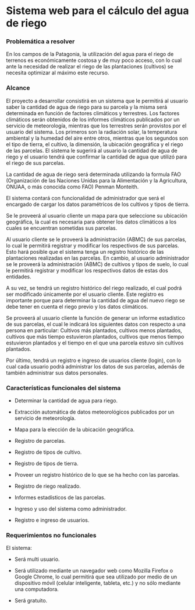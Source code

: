 # Sistema web para el cálculo del agua de riego
### Problemática a resolver
En los campos de la Patagonia, la utilización del agua para el riego de terrenos es económicamente costosa y de muy poco acceso, con lo cual ante la necesidad de realizar el riego de las plantaciones (cultivos) se necesita optimizar al máximo este recurso.

### Alcance
El proyecto a desarrollar consistirá en un sistema que le permitirá al usuario saber la cantidad de agua de riego para su parcela y la misma será determinada en función de factores climáticos y terrestres. Los factores climáticos serán obtenidos de los informes climáticos publicados por un servicio de meteorología, mientras que los terrestres serán provistos por el usuario del sistema. Los primeros son la radiación solar, la temperatura ambiental y la humedad del aire entre otros, mientras que los segundos son el tipo de tierra, el cultivo, la dimensión, la ubicación geográfica y el riego de las parcelas. El sistema le sugerirá al usuario la cantidad de agua de riego y el usuario tendrá que confirmar la cantidad de agua que utilizó para el riego de sus parcelas.

La cantidad de agua de riego será determinada utilizando la formula FAO (Organización de las Naciones Unidas para la Alimentación y la Agricultura, ONUAA, o más conocida como FAO) Penman Monteith.

El sistema contará con funcionalidad de administrador que será el encargado de cargar los datos paramétricos de los cultivos y tipos de tierra.

Se le proveerá al usuario cliente un mapa para que seleccione su ubicación geográfica, la cual es necesaria para obtener los datos climáticos a los cuales se encuentran sometidas sus parcelas.

Al usuario cliente se le proveerá la administración (ABMC) de sus parcelas, lo cual le permitirá registrar y modificar los respectivos de sus parcelas. Esto hará posible que el sistema tenga un registro histórico de las plantaciones realizadas en las parcelas. En cambio, al usuario administrador se le proveerá la administración (ABMC) de cultivos y tipos de suelo, lo cual le permitirá registrar y modificar los respectivos datos de estas dos entidades.

A su vez, se tendrá un registro histórico del riego realizado, el cual podrá ser modificado únicamente por el usuario cliente. Este registro es importante porque para determinar la cantidad de agua del nuevo riego se debe tener en cuenta el riego previo y los datos climáticos.

Se proveerá al usuario cliente la función de generar un informe estadístico de sus parcelas, el cual le indicará los siguientes datos con respecto a una persona en particular: Cultivos más plantados, cultivos menos plantados, cultivos que más tiempo estuvieron plantados, cultivos que menos tiempo estuvieron plantados y el tiempo en el que una parcela estuvo sin cultivos plantados.

Por último, tendrá un registro e ingreso de usuarios cliente (login), con lo cual cada usuario podrá administrar los datos de sus parcelas, además de también administrar sus datos personales.

### Características funcionales del sistema
- Determinar la cantidad de agua para riego.

- Extracción automática de datos meteorológicos publicados por un servicio de meteorología.

- Mapa para la elección de la ubicación geográfica.

- Registro de parcelas.

- Registro de tipos de cultivo.

- Registro de tipos de tierra.

- Proveer un registro histórico de lo que se ha hecho con las parcelas.

- Registro de riego realizado.

- Informes estadísticos de las parcelas.

- Ingreso y uso del sistema como administrador.

- Registro e ingreso de usuarios.

### Requerimientos no funcionales
El sistema:  
- Será multi usuario.  

- Será utilizado mediante un navegador web como Mozilla Firefox o Google Chrome, lo cual permitirá que sea utilizado por medio de un dispositivo móvil (celular inteligente, tableta, etc.) y no sólo mediante una computadora.  

- Será gratuito.
